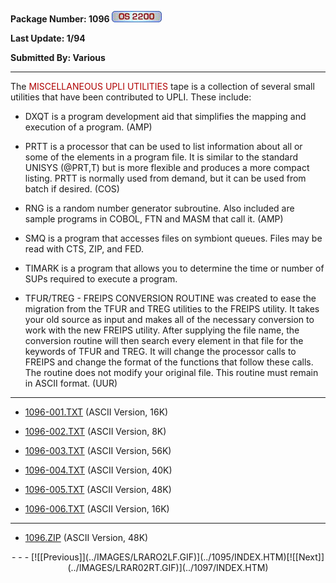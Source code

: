 <x-sas-window top="210" bottom="768" left="32" right="562">



<b>Package Number: 1096 </b>![](../IMAGES/OS2200.JPG)


<b>Last Update: 1/94</b>


<b>Submitted By: Various</b>


&#10;
- - -
The<font color="#AF0000"> MISCELLANEOUS UPLI UTILITIES </font>tape is
a collection of several small utilities that have been contributed to
UPLI. These include:


   
- DXQT is a program development aid that simplifies the mapping
       and execution of a program. (AMP)
       
       
- PRTT is a processor that can be used to list information about
       all or some of the elements in a program file. It is similar to
       the standard UNISYS (@PRT,T) but is more flexible and produces a
       more compact listing. PRTT is normally used from demand, but it
       can be used from batch if desired. (COS)
       
       
- RNG is a random number generator subroutine. Also included are
       sample programs in COBOL, FTN and MASM that call it. (AMP)
       
       
- SMQ is a program that accesses files on symbiont queues. Files
       may be read with CTS, ZIP, and FED.
       
       
- TIMARK is a program that allows you to determine the time or
       number of SUPs required to execute a program.
       
       
- TFUR/TREG - FREIPS CONVERSION ROUTINE was created to ease the
       migration from the TFUR and TREG utilities to the FREIPS utility.
       It takes your old source as input and makes all of the necessary
       conversion to work with the new FREIPS utility. After supplying
       the file name, the conversion routine will then search every
       element in that file for the keywords of TFUR and TREG. It will
       change the processor calls to FREIPS and change the format of the
       functions that follow these calls. The routine does not modify
       your original file. This routine must remain in ASCII format.
       (UUR)


&#10;
- - -



   
- [1096-001.TXT](1096-001.TXT) (ASCII Version, 16K)
       
       
- [1096-002.TXT](1096-002.TXT) (ASCII Version, 8K)
       
       
- [1096-003.TXT](1096-003.TXT) (ASCII Version, 56K)
       
       
- [1096-004.TXT](1096-004.TXT) (ASCII Version, 40K)
       
       
- [1096-005.TXT](1096-005.TXT) (ASCII Version, 48K)
       
       
- [1096-006.TXT](1096-006.TXT) (ASCII Version, 16K)


&#10;
- - -



   
- [1096.ZIP](1096.ZIP) (ASCII Version, 48K)


<center>
- - -
[![[Previous]](../IMAGES/LRARO2LF.GIF)](../1095/INDEX.HTM)[![[Next]](../IMAGES/LRAR02RT.GIF)](../1097/INDEX.HTM)
</center>


</x-sas-window>